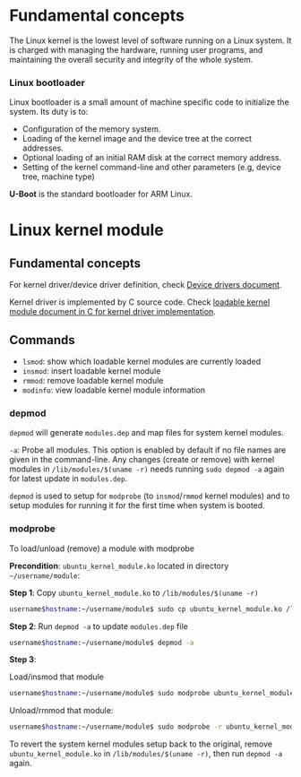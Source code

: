 # Fundamental concepts

The Linux kernel is the lowest level of software running on a Linux system. It is charged with managing the hardware, running user programs, and maintaining the overall security and integrity of the whole system.

### Linux bootloader

Linux bootloader is a small amount of machine specific code to initialize the system. Its duty is to:

* Configuration of the memory system.
* Loading of the kernel image and the device tree at the correct addresses.
* Optional loading of an initial RAM disk at the correct memory address.
* Setting of the kernel command-line and other parameters (e.g, device tree, machine type)

**U-Boot** is the standard bootloader for ARM Linux.

# Linux kernel module

## Fundamental concepts

For kernel driver/device driver definition, check [Device drivers document](https://github.com/TranPhucVinh/Linux-Shell/tree/master/Physical%20layer/Device%20files#device-drivers).

Kernel driver is implemented by C source code. Check [loadable kernel module document in C for kernel driver implementation](https://github.com/TranPhucVinh/C/tree/master/Kernel).

## Commands

* ``lsmod``: show which loadable kernel modules are currently loaded
* ``insmod``:  insert loadable kernel module
* ``rmmod``: remove loadable kernel module
* ``modinfo``: view loadable kernel module information

### depmod

``depmod`` will generate ``modules.dep`` and map files for system kernel modules.

``-a``: Probe all modules. This option is enabled by default if no file names are given in the command-line. Any changes (create or remove) with kernel modules in ``/lib/modules/$(uname -r)`` needs running ``sudo depmod -a`` again for latest update in ``modules.dep``.

``depmod`` is used to setup for ``modprobe`` (to ``insmod``/``rmmod`` kernel modules) and to setup modules for running it for the first time when system is booted.

### modprobe

To load/unload (remove) a module with modprobe

**Precondition**: ``ubuntu_kernel_module.ko`` located in directory ``~/username/module``:

**Step 1**: Copy ``ubuntu_kernel_module.ko`` to ``/lib/modules/$(uname -r)``

```sh
username$hostname:~/username/module$ sudo cp ubuntu_kernel_module.ko /lib/modules/$(uname -r)
```

**Step 2**: Run ``depmod -a`` to update ``modules.dep`` file

```sh
username$hostname:~/username/module$ depmod -a
```

**Step 3**: 

Load/insmod that module

```sh
username$hostname:~/username/module$ sudo modprobe ubuntu_kernel_module
```

Unload/rmmod that module:

```sh
username$hostname:~/username/module$ sudo modprobe -r ubuntu_kernel_module
```

To revert the system kernel modules setup back to the original, remove ``ubuntu_kernel_module.ko`` in ``/lib/modules/$(uname -r)``, then run ``depmod -a`` again.
